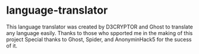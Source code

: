 # language-translator
This language translator was created by D3CRYPTOR and Ghost to translate any language easily.
Thanks to those who spported me in the making of this project
Special thanks to Ghost, Spider,  and AnonyminHack5 for the sucess of it.

